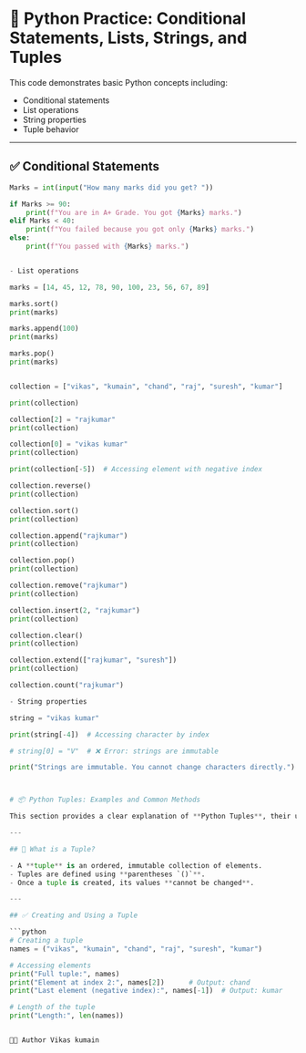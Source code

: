 # 🐍 Python Practice: Conditional Statements, Lists, Strings, and Tuples

This code demonstrates basic Python concepts including:

- Conditional statements
- List operations
- String properties
- Tuple behavior

---

## ✅ Conditional Statements

```python
Marks = int(input("How many marks did you get? "))

if Marks >= 90:
    print(f"You are in A+ Grade. You got {Marks} marks.")
elif Marks < 40:
    print(f"You failed because you got only {Marks} marks.")
else:
    print(f"You passed with {Marks} marks.")


- List operations

marks = [14, 45, 12, 78, 90, 100, 23, 56, 67, 89]

marks.sort()
print(marks)

marks.append(100)
print(marks)

marks.pop()
print(marks)


collection = ["vikas", "kumain", "chand", "raj", "suresh", "kumar"]

print(collection)

collection[2] = "rajkumar"
print(collection)

collection[0] = "vikas kumar"
print(collection)

print(collection[-5])  # Accessing element with negative index

collection.reverse()
print(collection)

collection.sort()
print(collection)

collection.append("rajkumar")
print(collection)

collection.pop()
print(collection)

collection.remove("rajkumar")
print(collection)

collection.insert(2, "rajkumar")
print(collection)

collection.clear()
print(collection)

collection.extend(["rajkumar", "suresh"])
print(collection)

collection.count("rajkumar")

- String properties

string = "vikas kumar"

print(string[-4])  # Accessing character by index

# string[0] = "V"  # ❌ Error: strings are immutable

print("Strings are immutable. You cannot change characters directly.")



# 📦 Python Tuples: Examples and Common Methods

This section provides a clear explanation of **Python Tuples**, their usage, and available methods.

---

## 🔹 What is a Tuple?

- A **tuple** is an ordered, immutable collection of elements.
- Tuples are defined using **parentheses `()`**.
- Once a tuple is created, its values **cannot be changed**.

---

## ✅ Creating and Using a Tuple

```python
# Creating a tuple
names = ("vikas", "kumain", "chand", "raj", "suresh", "kumar")

# Accessing elements
print("Full tuple:", names)
print("Element at index 2:", names[2])      # Output: chand
print("Last element (negative index):", names[-1])  # Output: kumar

# Length of the tuple
print("Length:", len(names))


👨‍💻 Author Vikas kumain 